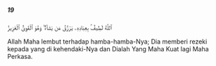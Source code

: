 ##### 19

<span class="ayah">ٱللَّهُ لَطِيفٌۢ بِعِبَادِهِۦ يَرْزُقُ مَن يَشَآءُ ۖ وَهُوَ ٱلْقَوِىُّ ٱلْعَزِيزُ</span>

<span class="ayah_translation">Allah Maha lembut terhadap hamba-hamba-Nya; Dia memberi rezeki kepada yang di kehendaki-Nya dan Dialah Yang Maha Kuat lagi Maha Perkasa.</span>
